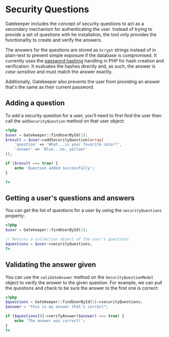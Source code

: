 # Security Questions

Gatekeeper includes the concept of security questions to act as a secondary mechanism for authenticating the user. Instead of trying to provide a set of questions with he installation, the tool only provides the functionality to create and verify
the answers.

The answers for the questions are stored as `bcrypt` strings instead of in plain-text to prevent simple exposure if the database is compromised. It currently uses the [password hashing](http://php.net/manual/en/ref.password.php) handling in PHP for hash creation and verification. It evaluates the hashes directly and, as such, the answer is *case sensitive* and must match the answer exactly.

Additionally, Gatekeeper also prevents the user from providing an answer that's the same as their current password.

## Adding a question

To add a security question for a user, you'll need to first find the user then call the `addSecurityQuestion` method on that user object:

```php
<?php
$user = Gatekeeper::findUserById(1);
$result = $user->addSecurityQuestion(array(
	'question' => 'What...is your favorite color?',
	'answer' => 'Blue...no, yellow!'
));

if ($result === true) {
	echo 'Question added successfully';
}

?>
```

## Getting a user's questions and answers

You can get the list of questions for a user by using the `securityQuestions` property:

```php
<?php
$user = Gatekeeper::findUserById(1);

// Returns a collection object of the user's questions
$questions = $user->securityQuestions;
?>
```

## Validating the answer given

You can use the `validateAnswer` method on the `SecurityQuestionModel` object to verify the answer to the given question. For example, we can pull the questions and check to be sure the answer to the first one is correct:

```php
<?php
$questions = Gatekeeper::findUserById(1)->securityQuestions;
$answer = "this is my answer that's correct";

if ($questions[0]->verifyAnswer($answer) === true) {
	echo 'The answer was correct!';
}
?>
```
